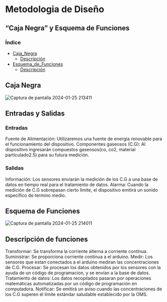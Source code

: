 # Metodologia de Diseño
## “Caja Negra” y Esquema de Funciones

### Índice
* [Caja_Negra](#Caja_Negra)
   * [Descripción](#Entradas_y_salidas)
* [Esquema_de_Funciones](#Esquema_de_Funciones)
   * [Descripción](#Descripción)
## Caja Negra

![Captura de pantalla 2024-01-25 213411](https://github.com/Dooncito/fundamentos-de-dise-o/assets/156021864/b24f08a9-6bf3-4590-9090-a0d88de5e335)

## Entradas y Salidas
### Entradas

Fuente de Alimentación: Utilizaremos una fuente de energia renovable para el funcionamiento del dispositivo.
Componentes gaseosos (C.G): Al dispositivo ingresarán compuestos gaseosos(co, co2, material partículado2.5) para su futura medición.

### Salidas
Información: Los sensores enviarán la medición de los C.G a una base de datos en tiempo real para el tratamiento de datos.
Alarma: Cuando la medición de C.G sobrepasan cierto límite, el dispositivo emitirá un sonido específico de termino medio.

## Esquema de Funciones

![Captura de pantalla 2024-01-25 214011](https://github.com/Dooncito/fundamentos-de-dise-o/assets/156021864/b6135f5c-b693-4c02-a775-9a94344c6e79)

## Descripción de funciones

Transformar: Se transforma la corriente alterna a corriente continua.
Suministrar: Se proporciona corriente continua a el arduino.
Medir: Los sensores que estan conectados a el arduino mediran las concentraciones de C.G.
Procesar: Se procesan los datos obtenidos por los sensores con la ayuda de  un código de programacion, y se envían a la base de datos.
Tratamiento de datos: Los datos recopilados pasaran por operaciones matemáticas automatizadas por un código de programación en computadora.
Notificar: Se emitirá un aviso cuando las concentraciones de los C.G superen el límite estándar saludable establecido por la OMS.